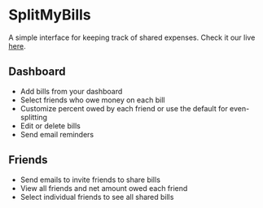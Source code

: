 SplitMyBills
============

A simple interface for keeping track of shared expenses.
Check it our live <a href="http://split-my-bills.herokuapp.com/">here</a>.

## Dashboard

 + Add bills from your dashboard
 + Select friends who owe money on each bill
 + Customize percent owed by each friend or use the default for even-splitting
 + Edit or delete bills
 + Send email reminders


## Friends
  + Send emails to invite friends to share bills
  + View all friends and net amount owed each friend
  + Select individual friends to see all shared bills


